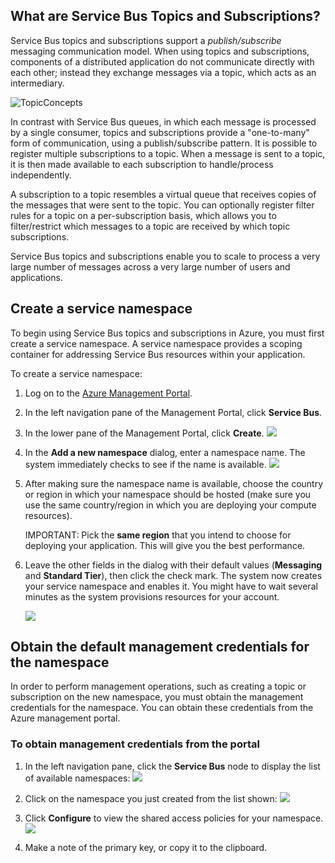 ﻿## What are Service Bus Topics and Subscriptions?

Service Bus topics and subscriptions support a *publish/subscribe*
messaging communication model. When using topics and subscriptions,
components of a distributed application do not communicate directly with
each other; instead they exchange messages via a topic, which acts as an
intermediary.

![TopicConcepts](./media/service-bus-java-how-to-create-topic/sb-topics-01.png)

In contrast with Service Bus queues, in which each message is processed by a
single consumer, topics and subscriptions provide a "one-to-many" form
of communication, using a publish/subscribe pattern. It is possible to
register multiple subscriptions to a topic. When a message is sent to a
topic, it is then made available to each subscription to handle/process
independently.

A subscription to a topic resembles a virtual queue that receives copies of
the messages that were sent to the topic. You can optionally register
filter rules for a topic on a per-subscription basis, which allows you
to filter/restrict which messages to a topic are received by which topic
subscriptions.

Service Bus topics and subscriptions enable you to scale to process a
very large number of messages across a very large number of users and
applications.

## Create a service namespace

To begin using Service Bus topics and subscriptions in Azure,
you must first create a service namespace. A service namespace provides
a scoping container for addressing Service Bus resources within your
application.

To create a service namespace:

1.  Log on to the [Azure Management Portal][].

2.  In the left navigation pane of the Management Portal, click
    **Service Bus**.

3.  In the lower pane of the Management Portal, click **Create**.
    ![][0]

4.  In the **Add a new namespace** dialog, enter a namespace name.
    The system immediately checks to see if the name is available.
    ![][2]

5.  After making sure the namespace name is available, choose the
    country or region in which your namespace should be hosted (make
    sure you use the same country/region in which you are deploying your
    compute resources).

	IMPORTANT: Pick the **same region** that you intend to choose for
    deploying your application. This will give you the best performance.

6. 	Leave the other fields in the dialog with their default values (**Messaging** and **Standard Tier**), then click the check mark. The system now creates your service
    namespace and enables it. You might have to wait several minutes as
    the system provisions resources for your account.

	![][6]


## Obtain the default management credentials for the namespace

In order to perform management operations, such as creating a topic or
subscription on the new namespace, you must obtain the management
credentials for the namespace. You can obtain these credentials from the Azure management portal.

### To obtain management credentials from the portal

1.  In the left navigation pane, click the **Service Bus** node to
    display the list of available namespaces:
    ![][0]

2.  Click on the namespace you just created from the list shown:
    ![][3]

3.  Click **Configure** to view the shared access policies for your namespace.
	![](./media/service-bus-java-how-to-create-topic/sb-queues-14.png)

4.  Make a note of the primary key, or copy it to the clipboard.


  [Azure Management Portal]: http://manage.windowsazure.com
  [0]: ./media/service-bus-java-how-to-create-topic/sb-queues-13.png
  [2]: ./media/service-bus-java-how-to-create-topic/sb-queues-04.png
  [3]: ./media/service-bus-java-how-to-create-topic/sb-queues-09.png
  [4]: ./media/service-bus-java-how-to-create-topic/sb-queues-06.png

  [6]: ./media/service-bus-java-how-to-create-topic/getting-started-multi-tier-27.png
  [34]: ./media/service-bus-java-how-to-create-topic/VSProperties.png
